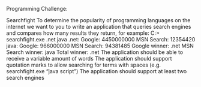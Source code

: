 Programming Challenge:

Searchfight
To determine the popularity of programming languages on the internet we want to you to write an application that queries search engines and compares how many results they return, for example:
    C:\> searchfight.exe .net java
    .net: Google: 4450000000 MSN Search: 12354420
    java: Google: 966000000 MSN Search: 94381485
    Google winner: .net
    MSN Search winner: java
    Total winner: .net
    The application should be able to receive a variable amount of words
    The application should support quotation marks to allow searching for terms with spaces (e.g. searchfight.exe “java script”)
    The application should support at least two search engines
